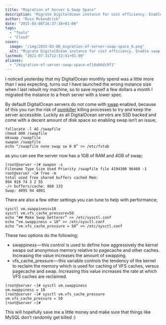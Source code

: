 ```yaml
---
title: "Migration of Server & Swap Space"
description: "Migrate DigitalOcean instance for cost efficiency. Enable swap space to prevent oomkiller issues. Optimize performance with tuned settings."
author: "Russ Mckendrick"
date: "2015-03-08T16:37:38+01:00"
tags:
  - "Tools"
  - "Cloud"
cover:
  image: "/img/2015-03-08_migration-of-server-swap-space_0.png"
  alt: "Migrate DigitalOcean instance for cost efficiency. Enable swap space to prevent oomkiller issues. Optimize performance with tuned settings."
lastmod: "2021-07-31T12:32:41+01:00"
aliases:
  - "/migration-of-server-swap-space-ef1da66dc9f1"
---
```


I noticed yesterday that my DigitalOcean monthly spend was a little more than I was expecting, turns out I have launched the wrong instance size when I last rebuilt my machine, so to save myself a few dollars a month I migrated the instance to a fresh server with a lower spec.

By default DigitalOcean servers do not come with [swap](http://en.wikipedia.org/wiki/Virtual_memory "Swap") enabled, because of this you run the risk of [oomkiller](http://en.wikipedia.org/wiki/Out_of_memory "oomkiller") killing processes to try and keep the server accessible. Luckily as all DigitalOcean servers are SSD backed and come with a decent amount of disk space so enabling swap isn’t an issue;

```
fallocate -l 4G /swapfile
chmod 600 /swapfile
mkswap /swapfile
swapon /swapfile
echo “/swapfile none swap sw 0 0” >> /etc/fstab
```

as you can see the server now has a 1GB of RAM and 4GB of swap;

```
[root@server ~]# swapon -s
Filename Type Size Used Priority /swapfile file 4194300 96460 -1 
root@server ~]# free -m
total used free shared buffers cached Mem: 
994 919 74 3 2 55
-/+ buffers/cache: 860 133
Swap: 4095 94 4001
```

There are also a few other settings you can tune to help with performance;

```
sysctl vm.swappiness=10
sysctl vm.vfs_cache_pressure=50
echo “## Make Swap betterer” >> /etc/sysctl.conf
echo “vm.swappiness = 10” >> /etc/sysctl.conf
echo “vm.vfs_cache_pressure = 50” >> /etc/sysctl.conf
```

These two options do the following;

- swappiness — this control is used to define how aggressively the kernel swaps out anonymous memory relative to pagecache and other caches. Increasing the value increases the amount of swapping.
- vfs_cache_pressure — this variable controls the tendency of the kernel to reclaim the memory which is used for caching of VFS caches, versus pagecache and swap. Increasing this value increases the rate at which VFS caches are reclaimed.

```
[root@server ~]# sysctl vm.swappiness
vm.swappiness = 10
[root@server ~]# sysctl vm.vfs_cache_pressure
vm.vfs_cache_pressure = 50
[root@server ~]#
```

This will hopefully save me a little money and make sure that things like MySQL don’t randomly get killed :)
